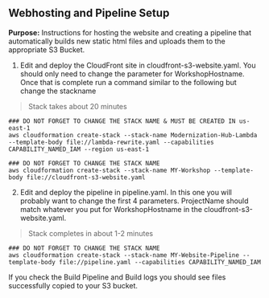## Webhosting and Pipeline Setup

**Purpose:** Instructions for hosting the website and creating a pipeline that automatically builds new static html files and uploads them to the appropriate S3 Bucket.

1. Edit and deploy the CloudFront site in cloudfront-s3-website.yaml.  You should only need to change the parameter for WorkshopHostname.  Once that is complete run a command similar to the following but change the stackname

> Stack takes about 20 minutes

```
### DO NOT FORGET TO CHANGE THE STACK NAME & MUST BE CREATED IN us-east-1
aws cloudformation create-stack --stack-name Modernization-Hub-Lambda --template-body file://lambda-rewrite.yaml --capabilities CAPABILITY_NAMED_IAM --region us-east-1
```

```
### DO NOT FORGET TO CHANGE THE STACK NAME
aws cloudformation create-stack --stack-name MY-Workshop --template-body file://cloudfront-s3-website.yaml 
```

2. Edit and deploy the pipeline in pipeline.yaml.  In this one you will probably want to change the first 4 parameters.  ProjectName should match whatever you put for WorkshopHostname in the cloudfront-s3-website.yaml.

> Stack completes in about 1-2 minutes  
```
### DO NOT FORGET TO CHANGE THE STACK NAME
aws cloudformation create-stack --stack-name MY-Website-Pipeline --template-body file://pipeline.yaml --capabilities CAPABILITY_NAMED_IAM
```

If you check the Build Pipeline and Build logs you should see files successfully copied to your S3 bucket.  